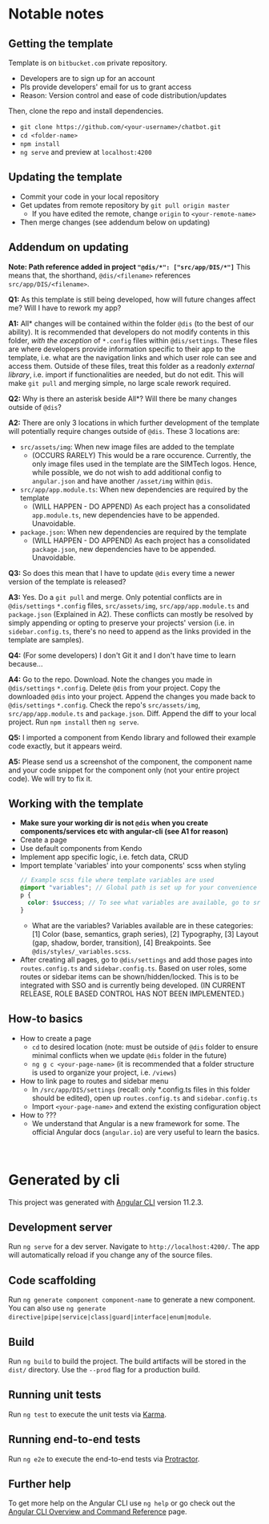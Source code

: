 # Notable notes

## Getting the template
Template is on `bitbucket.com` private repository.
- Developers are to sign up for an account
- Pls provide developers' email for us to grant access
- Reason: Version control and ease of code distribution/updates

Then, clone the repo and install dependencies.
- `git clone https://github.com/<your-username>/chatbot.git`
- `cd <folder-name>`
- `npm install`
- `ng serve` and preview at `localhost:4200`

## Updating the template
- Commit your code in your local repository
- Get updates from remote repository by `git pull origin master`
  - If you have edited the remote, change `origin` to `<your-remote-name>`
- Then merge changes (see addendum below on updating)

## Addendum on updating
**Note: Path reference added in project `"@dis/*": ["src/app/DIS/*"]`**
This means that, the shorthand, `@dis/<filename>` references `src/app/DIS/<filename>`.

**Q1:** As this template is still being developed, how will future changes affect me? Will I have to rework my app?

**A1:** All* changes will be contained within the folder `@dis` (to the best of our ability). It is recommended that developers do not modify contents in this folder, _with the exception_ of `*.config` files within `@dis/settings`. These files are where developers provide information specific to their app to the template, i.e. what are the navigation links and which user role can see and access them. Outside of these files, treat this folder as a readonly _external library_, i.e. import if functionalities are needed, but do not edit. This will make `git pull` and merging simple, no large scale rework required.

**Q2:** Why is there an asterisk beside All*? Will there be many changes outside of `@dis`?

**A2:** There are only 3 locations in which further development of the template will potentially require changes outside of `@dis`. These 3 locations are:
- `src/assets/img`: When new image files are added to the template
  - (OCCURS RARELY) This would be a rare occurence. Currently, the only image files used in the template are the SIMTech logos. Hence, while possible, we do not wish to add additional config to `angular.json` and have another `/asset/img` within `@dis`.
- `src/app/app.module.ts`: When new dependencies are required by the template
  - (WILL HAPPEN - DO APPEND) As each project has a consolidated `app.module.ts`, new dependencies have to be appended. Unavoidable.
- `package.json`: When new dependencies are required by the template
  - (WILL HAPPEN - DO APPEND) As each project has a consolidated `package.json`, new dependencies have to be appended. Unavoidable.

**Q3:** So does this mean that I have to update `@dis` every time a newer version of the template is released?

**A3:** Yes. Do a `git pull` and merge. Only potential conflicts are in `@dis/settings` `*.config` files, `src/assets/img`, `src/app/app.module.ts` and `package.json` (Explained in A2). These conflicts can mostly be resolved by simply appending or opting to preserve your projects' version (i.e. in `sidebar.config.ts`, there's no need to append as the links provided in the template are samples).

**Q4:** (For some developers) I don't Git it and I don't have time to learn because...

**A4:** Go to the repo. Download. Note the changes you made in `@dis/settings` `*.config`. Delete `@dis` from your project. Copy the downloaded `@dis` into your project. Append the changes you made back to `@dis/settings` `*.config`. Check the repo's `src/assets/img`,  `src/app/app.module.ts` and `package.json`. Diff. Append the diff to your local project. Run `npm install` then `ng serve`.

**Q5:** I imported a component from Kendo library and followed their example code exactly, but it appears weird.

**A5:** Please send us a screenshot of the component, the component name and your code snippet for the component only (not your entire project code). We will try to fix it.

## Working with the template
- **Make sure your working dir is not `@dis` when you create components/services etc with angular-cli (see A1 for reason)**
- Create a page
- Use default components from Kendo
- Implement app specific logic, i.e. fetch data, CRUD
- Import template 'variables' into your components' scss when styling
  ```scss
  // Example scss file where template variables are used
  @import "variables"; // Global path is set up for your convenience
  p {
    color: $success; // To see what variables are available, go to src/app/DIS/styles/_variables.scss
  }
  ```
    - What are the variables? Variables available are in these categories: [1] Color (base, semantics, graph series), [2] Typography, [3] Layout (gap, shadow, border, transition), [4] Breakpoints. See `@dis/styles/_variables.scss`.
- After creating all pages, go to `@dis/settings` and add those pages into `routes.config.ts` and `sidebar.config.ts`. Based on user roles, some routes or sidebar items can be shown/hidden/locked. This is to be integrated with SSO and is currently being developed. (IN CURRENT RELEASE, ROLE BASED CONTROL HAS NOT BEEN IMPLEMENTED.)

## How-to basics
- How to create a page
  - `cd` to desired location (note: must be outside of `@dis` folder to ensure minimal conflicts when we update `@dis` folder in the future)
  - `ng g c <your-page-name>` (it is recommended that a folder structure is used to organize your project, i.e. `/views`)
- How to link page to routes and sidebar menu
  - In `/src/app/DIS/settings` (recall: only *.config.ts files in this folder should be edited), open up `routes.config.ts` and `sidebar.config.ts`
  - Import `<your-page-name>` and extend the existing configuration object
- How to ???
  - We understand that Angular is a new framework for some. The official Angular docs (`angular.io`) are very useful to learn the basics.

<br>

# Generated by cli

This project was generated with [Angular CLI](https://github.com/angular/angular-cli) version 11.2.3.

## Development server

Run `ng serve` for a dev server. Navigate to `http://localhost:4200/`. The app will automatically reload if you change any of the source files.

## Code scaffolding

Run `ng generate component component-name` to generate a new component. You can also use `ng generate directive|pipe|service|class|guard|interface|enum|module`.

## Build

Run `ng build` to build the project. The build artifacts will be stored in the `dist/` directory. Use the `--prod` flag for a production build.

## Running unit tests

Run `ng test` to execute the unit tests via [Karma](https://karma-runner.github.io).

## Running end-to-end tests

Run `ng e2e` to execute the end-to-end tests via [Protractor](http://www.protractortest.org/).

## Further help

To get more help on the Angular CLI use `ng help` or go check out the [Angular CLI Overview and Command Reference](https://angular.io/cli) page.
